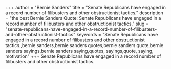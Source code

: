 +++
author = "Bernie Sanders"
title = "Senate Republicans have engaged in a record number of filibusters and other obstructionist tactics."
description = "the best Bernie Sanders Quote: Senate Republicans have engaged in a record number of filibusters and other obstructionist tactics."
slug = "senate-republicans-have-engaged-in-a-record-number-of-filibusters-and-other-obstructionist-tactics"
keywords = "Senate Republicans have engaged in a record number of filibusters and other obstructionist tactics.,bernie sanders,bernie sanders quotes,bernie sanders quote,bernie sanders sayings,bernie sanders saying,quotes, sayings,quote, saying, motivation"
+++
Senate Republicans have engaged in a record number of filibusters and other obstructionist tactics.
